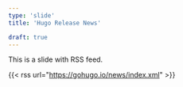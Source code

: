 ```yaml
---
type: 'slide'
title: 'Hugo Release News'

draft: true
---
```


This is a slide with RSS feed.

{{< rss url="https://gohugo.io/news/index.xml" >}}
